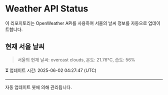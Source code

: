 
# Weather API Status

이 리포지토리는 OpenWeather API를 사용하여 서울의 날씨 정보를 자동으로 업데이트합니다.

## 현재 서울 날씨
> 서울의 현재 날씨: overcast clouds, 온도: 21.76°C, 습도: 56%

⏳ 업데이트 시간: 2025-06-02 04:27:47 (UTC)

---
자동 업데이트 봇에 의해 관리됩니다.
